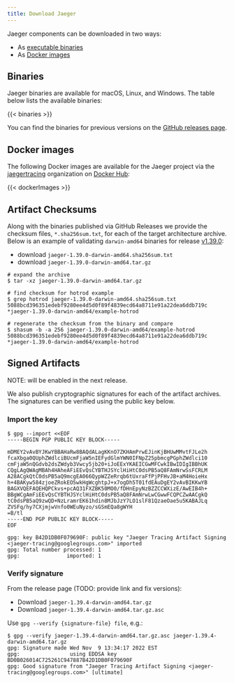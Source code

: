 ```yaml
---
title: Download Jaeger
---
```


Jaeger components can be downloaded in two ways:

* As [executable binaries](#binaries)
* As [Docker images](#docker-images)

## Binaries

Jaeger binaries are available for macOS, Linux, and Windows. The table below lists the available binaries:

{{< binaries >}}

You can find the binaries for previous versions on the [GitHub releases page](https://github.com/jaegertracing/jaeger/releases/).

## Docker images

The following Docker images are available for the Jaeger project via the [jaegertracing](https://hub.docker.com/r/jaegertracing/) organization on [Docker Hub](https://hub.docker.com):

{{< dockerImages >}}

## Artifact Checksums

Along with the binaries published via GitHub Releases we provide the checksum files, `*.sha256sum.txt`,
for each of the target architecture archive. Below is an example of validating `darwin-amd64` binaries for release [v1.39.0](https://github.com/jaegertracing/jaeger/releases/tag/v1.39.0):
  * download `jaeger-1.39.0-darwin-amd64.sha256sum.txt`
  * download `jaeger-1.39.0-darwin-amd64.tar.gz`

```shell
# expand the archive
$ tar -xz jaeger-1.39.0-darwin-amd64.tar.gz

# find checksum for hotrod example
$ grep hotrod jaeger-1.39.0-darwin-amd64.sha256sum.txt
5088bcd396351edebf9280ee4d5d0f89f4839ecd64a8711e91a22dea6ddb719c *jaeger-1.39.0-darwin-amd64/example-hotrod

# regenerate the checksum from the binary and compare
$ shasum -b -a 256 jaeger-1.39.0-darwin-amd64/example-hotrod
5088bcd396351edebf9280ee4d5d0f89f4839ecd64a8711e91a22dea6ddb719c *jaeger-1.39.0-darwin-amd64/example-hotrod
```

## Signed Artifacts

NOTE: will be enabled in the next release.

We also publish cryptographic signatures for each of the artifact archives.
The signatures can be verified using the public key below.

### Import the key

```
$ gpg --import <<EOF
-----BEGIN PGP PUBLIC KEY BLOCK-----

mDMEY2vAvBYJKwYBBAHaRw8BAQdALagKKnO7ZKHAmPrwEJinKjBHUwMMvtFJLe2h
fcaXbga0QUphZWdlciBUcmFjaW5nIEFydGlmYWN0IFNpZ25pbmcgPGphZWdlci10
cmFjaW5nQGdvb2dsZWdyb3Vwcy5jb20+iJoEExYKAEICGwMFCwkIBwIDIgIBBhUK
CQgLAgQWAgMBAh4HAheAFiEEvQsCYBTHJSYclHiHtC0dsPB5aQ8FAmNrwSsFCRLM
A28ACgkQtC0dsPB5aQ9mcgEA066QypWZZeRrqb6tUxraFfPjPFHvJB+aM4HoieHx
h+4BAKyw584zjoeZRokEO5wkHgWcghtpJ+x7ogDh5T01fdEAuDgEY2vAvBIKKwYB
BAGXVQEFAQEHQPCkvs+pcAQ31FXZBK50MO0/fDHnEpyNzBZZCCWXizE/AwEIB4h+
BBgWCgAmFiEEvQsCYBTHJSYclHiHtC0dsPB5aQ8FAmNrwLwCGwwFCQPCZwAACgkQ
tC0dsPB5aQ9zwQD+NzLramrEK61hdin8MJbJzY7LO1slF81QzaeOae5u5KABAJLq
ZVSFq/hy7CXjmjwVnfo0WEuNyzo/sGSmEQa8gWYH
=B/tl
-----END PGP PUBLIC KEY BLOCK-----
EOF

gpg: key B42D1DB0F079690F: public key "Jaeger Tracing Artifact Signing <jaeger-tracing@googlegroups.com>" imported
gpg: Total number processed: 1
gpg:               imported: 1
```

### Verify signature

From the release page (TODO: provide link and fix versions):
* Download `jaeger-1.39.4-darwin-amd64.tar.gz`
* Download `jaeger-1.39.4-darwin-amd64.tar.gz.asc`

Use `gpg --verify {signature-file} file`, e.g.:

```
$ gpg --verify jaeger-1.39.4-darwin-amd64.tar.gz.asc jaeger-1.39.4-darwin-amd64.tar.gz
gpg: Signature made Wed Nov  9 13:34:17 2022 EST
gpg:                using EDDSA key BD0B026014C725261C947887B42D1DB0F079690F
gpg: Good signature from "Jaeger Tracing Artifact Signing <jaeger-tracing@googlegroups.com>" [ultimate]
```
